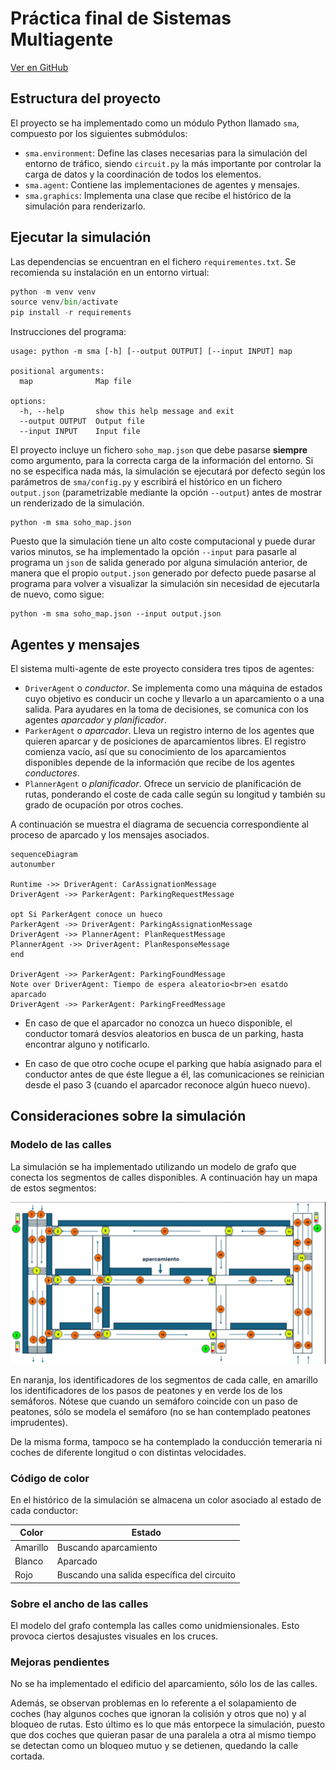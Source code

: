 # Práctica final de Sistemas Multiagente

[Ver en GitHub](https://github.com/SMA-ISIA-24-25)

## Estructura del proyecto

El proyecto se ha implementado como un módulo Python llamado `sma`, compuesto por los siguientes submódulos:

- `sma.environment`: Define las clases necesarias para la simulación del entorno de tráfico, siendo `circuit.py` la más
  importante por controlar la carga de datos y la coordinación de todos los elementos.
- `sma.agent`: Contiene las implementaciones de agentes y mensajes.
- `sma.graphics`: Implementa una clase que recibe el histórico de la simulación para renderizarlo.

## Ejecutar la simulación

Las dependencias se encuentran en el fichero `requirementes.txt`. Se recomienda su instalación en un entorno virtual:

```python
python -m venv venv
source venv/bin/activate
pip install -r requirements
```
Instrucciones del programa:
```shell
usage: python -m sma [-h] [--output OUTPUT] [--input INPUT] map

positional arguments:
  map              Map file

options:
  -h, --help       show this help message and exit
  --output OUTPUT  Output file
  --input INPUT    Input file

```

El proyecto incluye un fichero `soho_map.json` que debe pasarse **siempre** como argumento, para la correcta carga de la
información del entorno. Si no se especifica nada más, la simulación se ejecutará por defecto según los parámetros de
`sma/config.py` y escribirá el histórico en un fichero `output.json` (parametrizable mediante la opción `--output`)
antes de mostrar un renderizado de la simulación.

```shell
python -m sma soho_map.json
```

Puesto que la simulación tiene un alto coste computacional y puede durar varios minutos, se ha implementado la opción
`--input` para pasarle al programa un `json` de salida generado por alguna simulación anterior, de manera que el propio
`output.json` generado por defecto puede pasarse al programa para volver a visualizar la simulación sin necesidad de
ejecutarla de nuevo, como sigue:

```shell
python -m sma soho_map.json --input output.json
```

## Agentes y mensajes

El sistema multi-agente de este proyecto considera tres tipos de agentes:

- `DriverAgent` o *conductor*. Se implementa como una máquina de estados cuyo objetivo es conducir un coche y llevarlo a
  un aparcamiento o a una salida. Para ayudares en la toma de decisiones, se comunica con los agentes *aparcador* y
  *planificador*.
- `ParkerAgent` o *aparcador*. Lleva un registro interno de los agentes que quieren aparcar y de posiciones de
  aparcamientos libres. El registro comienza vacío, así que su conocimiento de los aparcamientos disponibles depende de
  la información que recibe de los agentes *conductores*.
- `PlannerAgent` o *planificador*. Ofrece un servicio de planificación de rutas, ponderando el coste de cada calle según
  su longitud y también su grado de ocupación por otros coches.

A continuación se muestra el diagrama de secuencia correspondiente al proceso de aparcado y los mensajes asociados.

```mermaid
sequenceDiagram
autonumber

Runtime ->> DriverAgent: CarAssignationMessage
DriverAgent ->> ParkerAgent: ParkingRequestMessage

opt Si ParkerAgent conoce un hueco
ParkerAgent ->> DriverAgent: ParkingAssignationMessage
DriverAgent ->> PlannerAgent: PlanRequestMessage
PlannerAgent ->> DriverAgent: PlanResponseMessage
end

DriverAgent ->> ParkerAgent: ParkingFoundMessage
Note over DriverAgent: Tiempo de espera aleatorio<br>en esatdo aparcado
DriverAgent ->> ParkerAgent: ParkingFreedMessage
```

- En caso de que el aparcador no conozca un hueco disponible, el conductor tomará desvíos aleatorios en busca de un parking, hasta encontrar alguno y notificarlo.

- En caso de que otro coche ocupe el parking que había asignado para el conductor antes de que éste llegue a él, las comunicaciones se reinician desde el paso 3 (cuando el aparcador reconoce algún hueco nuevo).

## Consideraciones sobre la simulación

### Modelo de las calles
La simulación se ha implementado utilizando un modelo de grafo que conecta los segmentos de calles disponibles. A continuación hay un mapa de estos segmentos:

![Mapa anotado](streets.png)

En naranja, los identificadores de los segmentos de cada calle, en amarillo los identificadores de los pasos de peatones y en verde los de los semáforos. Nótese que cuando un semáforo coincide con un paso de peatones, sólo se modela el semáforo (no se han contemplado peatones imprudentes).

De la misma forma, tampoco se ha contemplado la conducción temeraria ni coches de diferente longitud o con distintas velocidades.

### Código de color

En el histórico de la simulación se almacena un color asociado al estado de cada conductor:

|Color|Estado|
|---|---|
Amarillo | Buscando aparcamiento
Blanco | Aparcado
Rojo | Buscando una salida específica del circuito

### Sobre el ancho de las calles

El modelo del grafo contempla las calles como unidmiensionales. Esto provoca ciertos desajustes visuales en los cruces.

### Mejoras pendientes

No se ha implementado el edificio del aparcamiento, sólo los de las calles.

Además, se observan problemas en lo referente a el solapamiento de coches (hay algunos coches que ignoran la colisión y otros que no) y al bloqueo de rutas. Esto último es lo que más entorpece la simulación, puesto que dos coches que quieran pasar de una paralela a otra al mismo tiempo se detectan como un bloqueo mutuo y se detienen, quedando la calle cortada.